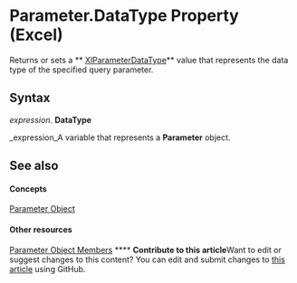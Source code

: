 
# Parameter.DataType Property (Excel)

Returns or sets a  ** [XlParameterDataType](ddf44b7b-9fbd-321a-55fb-5d6942e1169a.md)** value that represents the data type of the specified query parameter.


## Syntax

 _expression_. **DataType**

 _expression_A variable that represents a  **Parameter** object.


## See also


#### Concepts


 [Parameter Object](2a30f4ef-2cae-c96d-4480-3ba55fa871e8.md)
#### Other resources


 [Parameter Object Members](1aca4dc1-3a5c-1933-311c-7b96e4dd37e3.md)
****   **Contribute to this article**Want to edit or suggest changes to this content? You can edit and submit changes to  [this article](https://github.com/jhershey00/VBA_Excel_Test/OpenXMLCon/articles/c5f6fe14-9c4c-16ae-0fdb-28142ed5327c.md) using GitHub.


